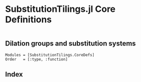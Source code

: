 # SubstitutionTilings.jl Core Definitions

```@contents
```

## Dilation groups and substitution systems

```@autodocs
Modules = [SubstitutionTilings.CoreDefs]
Order   = [:type, :function]
```

## Index

```@index
```
